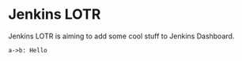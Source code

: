 # Jenkins LOTR

Jenkins LOTR is aiming to add some cool stuff to Jenkins Dashboard.

```sequence
a->b: Hello
```